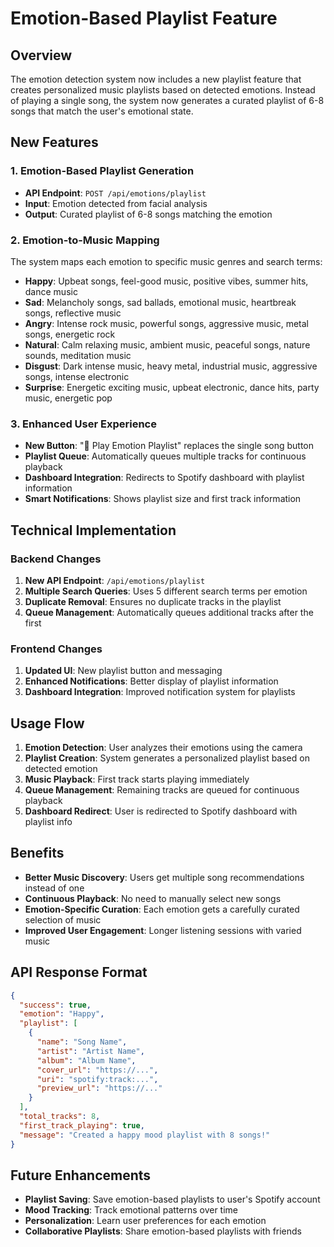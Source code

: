 # Emotion-Based Playlist Feature

## Overview
The emotion detection system now includes a new playlist feature that creates personalized music playlists based on detected emotions. Instead of playing a single song, the system now generates a curated playlist of 6-8 songs that match the user's emotional state.

## New Features

### 1. Emotion-Based Playlist Generation
- **API Endpoint**: `POST /api/emotions/playlist`
- **Input**: Emotion detected from facial analysis
- **Output**: Curated playlist of 6-8 songs matching the emotion

### 2. Emotion-to-Music Mapping
The system maps each emotion to specific music genres and search terms:

- **Happy**: Upbeat songs, feel-good music, positive vibes, summer hits, dance music
- **Sad**: Melancholy songs, sad ballads, emotional music, heartbreak songs, reflective music
- **Angry**: Intense rock music, powerful songs, aggressive music, metal songs, energetic rock
- **Natural**: Calm relaxing music, ambient music, peaceful songs, nature sounds, meditation music
- **Disgust**: Dark intense music, heavy metal, industrial music, aggressive songs, intense electronic
- **Surprise**: Energetic exciting music, upbeat electronic, dance hits, party music, energetic pop

### 3. Enhanced User Experience
- **New Button**: "🎵 Play Emotion Playlist" replaces the single song button
- **Playlist Queue**: Automatically queues multiple tracks for continuous playback
- **Dashboard Integration**: Redirects to Spotify dashboard with playlist information
- **Smart Notifications**: Shows playlist size and first track information

## Technical Implementation

### Backend Changes
1. **New API Endpoint**: `/api/emotions/playlist`
2. **Multiple Search Queries**: Uses 5 different search terms per emotion
3. **Duplicate Removal**: Ensures no duplicate tracks in the playlist
4. **Queue Management**: Automatically queues additional tracks after the first

### Frontend Changes
1. **Updated UI**: New playlist button and messaging
2. **Enhanced Notifications**: Better display of playlist information
3. **Dashboard Integration**: Improved notification system for playlists

## Usage Flow

1. **Emotion Detection**: User analyzes their emotions using the camera
2. **Playlist Creation**: System generates a personalized playlist based on detected emotion
3. **Music Playback**: First track starts playing immediately
4. **Queue Management**: Remaining tracks are queued for continuous playback
5. **Dashboard Redirect**: User is redirected to Spotify dashboard with playlist info

## Benefits

- **Better Music Discovery**: Users get multiple song recommendations instead of one
- **Continuous Playback**: No need to manually select new songs
- **Emotion-Specific Curation**: Each emotion gets a carefully curated selection of music
- **Improved User Engagement**: Longer listening sessions with varied music

## API Response Format

```json
{
  "success": true,
  "emotion": "Happy",
  "playlist": [
    {
      "name": "Song Name",
      "artist": "Artist Name",
      "album": "Album Name",
      "cover_url": "https://...",
      "uri": "spotify:track:...",
      "preview_url": "https://..."
    }
  ],
  "total_tracks": 8,
  "first_track_playing": true,
  "message": "Created a happy mood playlist with 8 songs!"
}
```

## Future Enhancements

- **Playlist Saving**: Save emotion-based playlists to user's Spotify account
- **Mood Tracking**: Track emotional patterns over time
- **Personalization**: Learn user preferences for each emotion
- **Collaborative Playlists**: Share emotion-based playlists with friends
